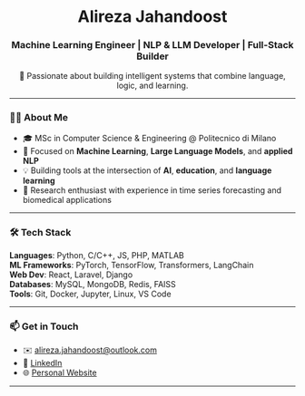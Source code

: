 <h1 align="center">Alireza Jahandoost</h1>
<h3 align="center">Machine Learning Engineer | NLP & LLM Developer | Full-Stack Builder</h3>

<p align="center">
🚀 Passionate about building intelligent systems that combine language, logic, and learning.  
</p>

---

### 👨‍💻 About Me

- 🎓 MSc in Computer Science & Engineering @ Politecnico di Milano  
- 🧠 Focused on **Machine Learning**, **Large Language Models**, and **applied NLP**  
- 💡 Building tools at the intersection of **AI**, **education**, and **language learning**  
- 🔬 Research enthusiast with experience in time series forecasting and biomedical applications  

---

### 🛠️ Tech Stack

**Languages**: Python, C/C++, JS, PHP, MATLAB  
**ML Frameworks**: PyTorch, TensorFlow, Transformers, LangChain  
**Web Dev**: React, Laravel, Django  
**Databases**: MySQL, MongoDB, Redis, FAISS  
**Tools**: Git, Docker, Jupyter, Linux, VS Code  

---

### 📫 Get in Touch

- ✉️ [alireza.jahandoost@outlook.com](mailto:alireza.jahandoost@outlook.com)  
- 💼 [LinkedIn](https://www.linkedin.com/in/alireza-jahandoost/)  
- 🌐 [Personal Website](https://alirezajahandoost.com)

---
